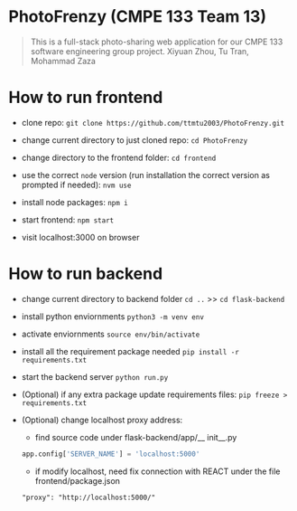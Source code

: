 # PhotoFrenzy (CMPE 133 Team 13) 
> This is a full-stack photo-sharing web application for our CMPE 133 software engineering group project. 
> Xiyuan Zhou, Tu Tran, Mohammad Zaza



# How to run frontend
- clone repo:
    `git clone https://github.com/ttmtu2003/PhotoFrenzy.git`

- change current directory to just cloned repo:
    `cd PhotoFrenzy`

- change directory to the frontend folder:
    `cd frontend`
    
- use the correct `node` version (run installation the correct version as prompted if needed):
    `nvm use`

- install node packages:
    `npm i`

- start frontend:
    `npm start`

- visit localhost:3000 on browser

# How to run backend
- change current directory to backend folder
    `cd ..` >> `cd flask-backend`

- install python enviornments
    `python3 -m venv env`

- activate enviornments
    `source env/bin/activate`

- install all the requirement package needed
    `pip install -r requirements.txt`

- start the backend server
    `python run.py`

- (Optional) if any extra package update requirements files: `pip freeze > requirements.txt`

- (Optional) change localhost proxy address:
    - find source code under flask-backend/app/__ init__.py
    ```python
    app.config['SERVER_NAME'] = 'localhost:5000'
    ```
    - if modify localhost, need fix connection with REACT under the file frontend/package.json
    ```REACT
    "proxy": "http://localhost:5000/"
    ```
